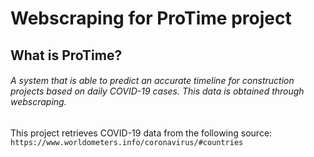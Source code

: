 # Webscraping for ProTime project

## What is ProTime?
###### A system that is able to predict an accurate timeline for construction projects based on daily COVID-19 cases. This data is obtained through webscraping.
This project retrieves COVID-19 data from the following source:
```https://www.worldometers.info/coronavirus/#countries```

